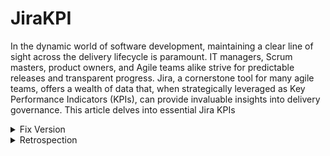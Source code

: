 # JiraKPI
In the dynamic world of software development, maintaining a clear line of sight across the delivery lifecycle is paramount. IT managers, Scrum masters, product owners, and Agile teams alike strive for predictable releases and transparent progress. Jira, a cornerstone tool for many agile teams, offers a wealth of data that, when strategically leveraged as Key Performance Indicators (KPIs), can provide invaluable insights into delivery governance. This article delves into essential Jira KPIs
<details>
  <summary>
Fix Version
    </summary>
Within the Jira ecosystem, the Fix Version acts as a designated release milestone. Think of it as a container that groups specific work items – typically User Stories and Defects – targeted for a particular deployment or release. While Features, which often span multiple releases, are intentionally excluded from direct Fix Version assignment, the Fix Version becomes the focal point for tracking the tangible deliverables within a defined timeframe. Jira's design inherently prevents associating a single work item with multiple Fix Versions. <br> <br>
Organizations commonly establish a yearly release calendar that aligns with their Planning Intervals (PI). A typical PI often spans 6 to 7 two-week sprints, with major releases occurring at the culmination of each PI, resulting in approximately four major releases annually. Minor releases are frequently scheduled every other week. Once this release calendar is in place, the corresponding Fix Versions should be created within Jira by navigating to the project's "Releases" section and selecting "Create Fix Version," where the release name and date are then entered. It's essential that every new work item created in Jira is consistently mapped to a relevant Fix Version. Upon the completion of a release, the corresponding Fix Version should be marked as "Released" only after confirming that all associated work items have been moved to a "Done" status. Any work items that remain incomplete at the release milestone must be promptly reassigned to the Fix Version of the next scheduled release. This review and reassignment of incomplete items should be a periodic practice <br> <br>

Dashboards centered around Fix Versions provide essential visibility into several key aspects of a release. They offer a clear view of the work items planned for a specific milestone, the team's progress towards achieving it, any impediments currently blocking the release, and the status of all open defects. Furthermore, metrics such as scope changes, the burndown rate of work, the overall count and types of defects, impediments and the cycle time of work items within the release are valuable data points that make them strong contenders for insightful release retrospection meetings. <br> <br>
<details>
  <summary>
   Release Status
  
  </summary>
To visualize the release status effectively within Jira, begin by creating a specific filter. <blockQuote>Navigate to the search field, click enter, and input the query fixVersion ="" and project = "", ensuring you replace the empty quotes with the relevant Fix Version, and Project name respectively </blockQuote>. Execute the search and save it as a filter, adopting a clear naming convention like "Project name _ Milestone name _ WorkItems." Next, to display this information on a dashboard, navigate to your Jira dashboard and click the "+" sign to create a new dashboard and add a gadget to an existing one. Search for and select the "Issue Statistics" gadget. Configure this gadget by choosing the saved filter you previously created. Set the "Stats Type" to "Status," and select "Yes" for "Show resolved issue stats." Finally, set the "Refresh Interval" to 15 minutes to ensure near real-time updates and click "Save" 

</details>
<details>
  <summary>
Release defect Status
  </summary>
To gain insight into the defect status for a specific release, the process mirrors the release status setup with a refined Jira filter. <blockQuote> Begin by navigating to the Jira search field, clicking enter, and entering the query: fixVersion ="" and project = "" and issuetype in (Bug).</blockQuote> Remember to replace the empty quotes with the specific Fix Version, and Project namen. Execute this search and save it as a new filter, using a descriptive name such as "Project name _ Milestone name _ Defects." Next, to visualize this defect data on your Jira dashboard, click the "Add gadget" button. Search for and select the "Issue Statistics" gadget. When configuring the gadget, choose the defect-specific filter you just saved. Set the "Stats Type" to "Status," and ensure "Show resolved issue stats" is set to "Yes." Finally, configure the "Refresh Interval" to your desired frequency, such as 15 minutes, and click "Save" 
</details>
<details>
<summary>  Release Impediments</summary>To effectively monitor blockers within a release, you can create a dedicated Jira filter and display it on a dashboard. Start by navigating to the Jira search field and entering one of the following queries, depending on how blockers are tracked in your instance:
<br> <blockQuote> Using "Is blocked by" or "Blocks" links: fixVersion ="" and project = "" and issueLinkType in ("Is blocked by",Blocks) </blockQuote>
<br> <blockQuote> Using a "Flagged" field: fixVersion ="" and project = "" and "Flagged[Checkboxes]" = Impediment </blockQuote>
<br> Remember to replace the empty quotes with the relevant Fix Version and Project name. Execute the chosen search and save it as a filter, using a clear and consistent naming convention like "Project name _ Milestone name _ Blockers."
Once the filter is saved, navigate to your Jira dashboard and click the "Add gadget" button. Search for and select the "Issue Statistics" gadget. Configure this gadget by selecting the blocker-specific filter you just created. Set the "Stats Type" to "Status," and ensure "Show resolved issue stats" is set to "Yes." Finally, set your desired "Refresh Interval," such as 15 minutes, and click "Save" 

</details>
<details>
<summary>Release Dependencies</summary>
To effectively track dependencies related to a specific release, you'll need to create a dedicated Jira filter and then display it using a different gadget type for a more detailed view. <blockQuote>First, navigate to the Jira search field and enter the following query: fixVersion ="" and project = "" and issueLinkType in (Dependency,Predecessors, Successors). </blockQuote>Make sure to replace the empty quotes with the relevant Fix Version and Project name. Execute this search and save it as a filter, using a clear name like "Project name _ Milestone name _ Dependencies."
Next, to visualize these dependencies on your Jira dashboard, click the "Add gadget" button. This time, search for and select the "Filter Results" gadget. When configuring this gadget, select the dependency-specific filter you just saved. In the configuration options, specify the "Fields to display" as: Issue Type, Key, Summary, and Linked Issues. Finally, set your desired "Refresh Interval," such as 15 minutes, and click "Save

  
</details>
<details>
  <summary>
    Version Report

  </summary>
  To gain a high-level overview of a release's progress and any scope changes, Jira's built-in Version Report gadget is invaluable. <blockQuote> To add this to your dashboard, click the "Add gadget" button and search for "Version Report." Once found, select it.</blockQuote> In the configuration settings, you'll need to specify the Board Name associated with your project and then select the specific Version Name (which corresponds to your Fix Version). Finally, set the Refresh Interval to your desired frequency, such as 15 minutes, to ensure the report stays up-to-date, and then click "Save." This gadget will provide a visual representation of the scope changes within the release and the progress being made towards the defined milestone date, offering a quick and easy way to track overall release health 

</details>
<details>
  <summary>
      Backlog Health
  </summary>
To visualize the distribution of work across future sprints and gain insights into backlog health, you can use the "Filter Results" gadget on your Jira dashboard. <blockQuote>Navigate to Jira Search and type query Project = "" and fixVersion =""  AND Sprint in futureSprints() and Sprint not in closedSprints() and issueType in (Bug, Story).</blockQuote> Sprint not in closedSprints(), excludes the stories that were carried over. Remember to replace the empty quotes with your project's name, fixversion. Save filter as "Projectname_Milestonename_BacklogHealth". Click the "Add gadget" button and search for "Filter Results." Once selected, in the configuration, choose the saved filter, select Sprint, Story Point/Estimate additional columns, select refresh interval as 15 mins and click save. Work items with sum estimates matching average velocity of the team for the next 2 or 3 Sprints is a sign of healthy backlog 

</details>
<details>
  <summary>
      Created vs Resolved chart
  </summary>
The Created vs. Resolved chart provides a visual representation of the team's delivery rate within the Kanban framework. This data can be utilized to forecast future capacity and inform workload management <blockQuote>Navigate to Jira Search and type query Project = "" and issueType in (Bug, Story).</blockQuote> Remember to replace the empty quotes with your project's name. Save filter as "Projectname_WorkItems". Click the "Add gadget" button and search for "Created vs resolved chart" Once selected, in the configuration, choose the saved filter,  select refresh interval as 15 mins and click save.  

</details>
</details>
<details>
  <summary>
    Retrospection
  </summary>
  KPI driven retrospection can help improve productivity. <li>Defect Gadget gives insight into Total defects & Defect priority. While finding defects early in the cycle helps deliver stable product, too many defects takes away time from productive development. Context switching & retesting efforts are often costly</li> <li>Version report gadget-Provides visibility in to scope changes, any deviation from milestone date, and rate of progression towards the milestone date</li> <li>Backlog Health gadget-Helps identify any challenges with the planning part of the delivery funnel. Some of the corrective actions would be relooking at the staffing for the planning team(US, POs, BAs, SAs) or it need for additional grooming ceremonies</li><li>Velocity Chart-Provides insights in to say to do commitment. Predictable velocity and near perfect say to do ratio is a sign of well formed Scrum team </li><li>Release dependencies & Impediments Gadgets-Provides visibility in to challenges faced by the scrum team. This provides the team Opportunity to find improvements in addition to Scrum of Scrum/ART Sync </li>
</details>

